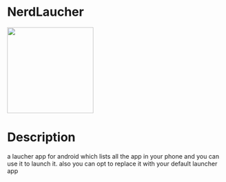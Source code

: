 # NerdLaucher

 <img src="https://drive.google.com/uc?id=1TwBRaB4rol3yvjbl0LvHs-IYyat16H4l" align="center" width="200"> 
 
 # Description
 
 a laucher app for android which lists all the app in your phone and you can use it to launch it. 
 also you can opt to replace it with your default launcher app
